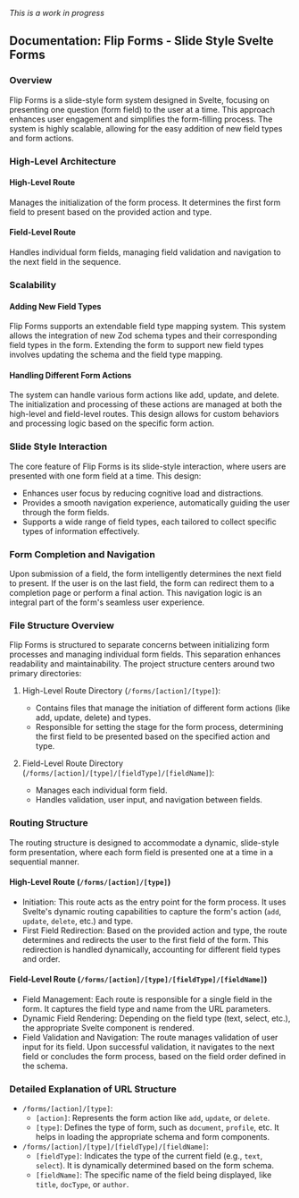 *This is a work in progress*


Documentation: Flip Forms - Slide Style Svelte Forms
----------------------------------------------------

### Overview

Flip Forms is a slide-style form system designed in Svelte, focusing on presenting one question (form field) to the user at a time. This approach enhances user engagement and simplifies the form-filling process. The system is highly scalable, allowing for the easy addition of new field types and form actions.

### High-Level Architecture

#### High-Level Route

Manages the initialization of the form process. It determines the first form field to present based on the provided action and type.

#### Field-Level Route

Handles individual form fields, managing field validation and navigation to the next field in the sequence.

### Scalability

#### Adding New Field Types

Flip Forms supports an extendable field type mapping system. This system allows the integration of new Zod schema types and their corresponding field types in the form. Extending the form to support new field types involves updating the schema and the field type mapping.

#### Handling Different Form Actions

The system can handle various form actions like add, update, and delete. The initialization and processing of these actions are managed at both the high-level and field-level routes. This design allows for custom behaviors and processing logic based on the specific form action.

### Slide Style Interaction

The core feature of Flip Forms is its slide-style interaction, where users are presented with one form field at a time. This design:

-   Enhances user focus by reducing cognitive load and distractions.
-   Provides a smooth navigation experience, automatically guiding the user through the form fields.
-   Supports a wide range of field types, each tailored to collect specific types of information effectively.

### Form Completion and Navigation

Upon submission of a field, the form intelligently determines the next field to present. If the user is on the last field, the form can redirect them to a completion page or perform a final action. This navigation logic is an integral part of the form's seamless user experience.


### File Structure Overview

Flip Forms is structured to separate concerns between initializing form processes and managing individual form fields. This separation enhances readability and maintainability. The project structure centers around two primary directories:

1.  High-Level Route Directory (`/forms/[action]/[type]`):

    -   Contains files that manage the initiation of different form actions (like add, update, delete) and types.
    -   Responsible for setting the stage for the form process, determining the first field to be presented based on the specified action and type.
2.  Field-Level Route Directory (`/forms/[action]/[type]/[fieldType]/[fieldName]`):

    -   Manages each individual form field.
    -   Handles validation, user input, and navigation between fields.

### Routing Structure

The routing structure is designed to accommodate a dynamic, slide-style form presentation, where each form field is presented one at a time in a sequential manner.

#### High-Level Route (`/forms/[action]/[type]`)

-   Initiation: This route acts as the entry point for the form process. It uses Svelte's dynamic routing capabilities to capture the form's action (`add`, `update`, `delete`, etc.) and type.
-   First Field Redirection: Based on the provided action and type, the route determines and redirects the user to the first field of the form. This redirection is handled dynamically, accounting for different field types and order.

#### Field-Level Route (`/forms/[action]/[type]/[fieldType]/[fieldName]`)

-   Field Management: Each route is responsible for a single field in the form. It captures the field type and name from the URL parameters.
-   Dynamic Field Rendering: Depending on the field type (text, select, etc.), the appropriate Svelte component is rendered.
-   Field Validation and Navigation: The route manages validation of user input for its field. Upon successful validation, it navigates to the next field or concludes the form process, based on the field order defined in the schema.

### Detailed Explanation of URL Structure

-   `/forms/[action]/[type]`:
    -   `[action]`: Represents the form action like `add`, `update`, or `delete`.
    -   `[type]`: Defines the type of form, such as `document`, `profile`, etc. It helps in loading the appropriate schema and form components.
-   `/forms/[action]/[type]/[fieldType]/[fieldName]`:
    -   `[fieldType]`: Indicates the type of the current field (e.g., `text`, `select`). It is dynamically determined based on the form schema.
    -   `[fieldName]`: The specific name of the field being displayed, like `title`, `docType`, or `author`.